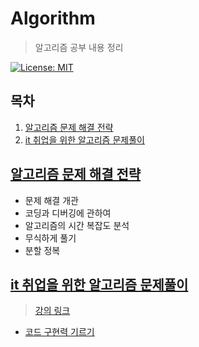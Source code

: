 # Algorithm

> 알고리즘 공부 내용 정리

[![License: MIT](https://img.shields.io/badge/License-MIT-yellow.svg)](https://opensource.org/licenses/MIT)

## 목차

1. [알고리즘 문제 해결 전략](#알고리즘-문제-해결-전략)
2. [it 취업을 위한 알고리즘 문제풀이](#it-취업을-위한-알고리즘-문제풀이)

## [알고리즘 문제 해결 전략](./Book)

- 문제 해결 개관
- 코딩과 디버깅에 관하여
- 알고리즘의 시간 복잡도 분석
- 무식하게 풀기
- 분할 정복

## [it 취업을 위한 알고리즘 문제풀이](./Solve)

> [강의 링크](https://www.inflearn.com/course/알고리즘/dashboard)

- [코드 구현력 기르기](./Solve/01_IncreaseCodeImplementation.md)

